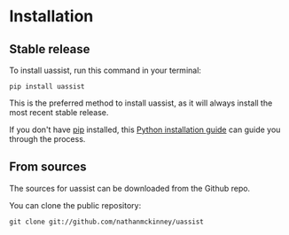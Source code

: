 # Installation

## Stable release

To install uassist, run this command in your terminal:

```
pip install uassist
```

This is the preferred method to install uassist, as it will always install the most recent stable release.

If you don't have [pip](https://pip.pypa.io) installed, this [Python installation guide](http://docs.python-guide.org/en/latest/starting/installation/) can guide you through the process.

## From sources

The sources for uassist can be downloaded from the Github repo.

You can clone the public repository:

```
git clone git://github.com/nathanmckinney/uassist
```
